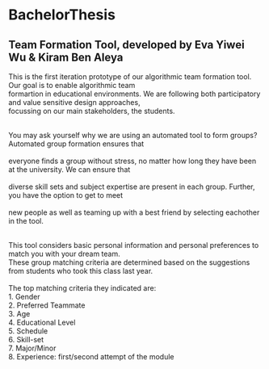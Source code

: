 # BachelorThesis
## Team Formation Tool, developed by Eva Yiwei Wu & Kiram Ben Aleya

This is the first iteration prototype of our algorithmic team formation tool. Our goal is to enable algorithmic team<br />
formartion in educational environments. We are following both participatory and value sensitive design approaches,<br /> 
focussing on our main stakeholders, the students.<br /><br /> 

You may ask yourself why we are using an automated tool to form groups? Automated group formation ensures that<br />  
everyone finds a group without stress, no matter how long they have been at the university. We can ensure that<br />  
diverse skill sets and subject expertise are present in each group. Further, you have the option to get to meet<br />  
new people as well as teaming up with a best friend by selecting eachother in the tool.<br /><br />

This tool considers basic personal information and personal preferences to match you with your dream team.<br /> 
These group matching criteria are determined based on the suggestions from students who took this class last year.<br /><br /> 
The top matching criteria they indicated are:
    <br />1. Gender
    <br />2. Preferred Teammate
    <br />3. Age
    <br />4. Educational Level
    <br />5. Schedule
    <br />6. Skill-set
    <br />7. Major/Minor
    <br />8. Experience: first/second attempt of the module
